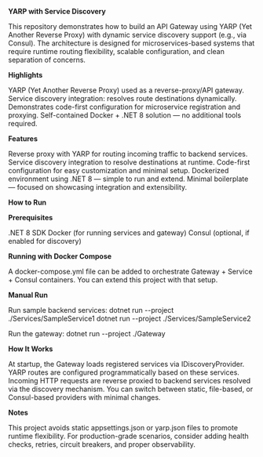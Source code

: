**YARP with Service Discovery**

This repository demonstrates how to build an API Gateway using YARP (Yet Another Reverse Proxy) with dynamic service discovery support (e.g., via Consul).
The architecture is designed for microservices-based systems that require runtime routing flexibility, scalable configuration, and clean separation of concerns.


**Highlights**

YARP (Yet Another Reverse Proxy) used as a reverse-proxy/API gateway.
Service discovery integration: resolves route destinations dynamically.
Demonstrates code-first configuration for microservice registration and proxying.
Self-contained Docker + .NET 8 solution — no additional tools required.


**Features**

Reverse proxy with YARP for routing incoming traffic to backend services.
Service discovery integration to resolve destinations at runtime.
Code-first configuration for easy customization and minimal setup.
Dockerized environment using .NET 8 — simple to run and extend.
Minimal boilerplate — focused on showcasing integration and extensibility.


**How to Run**

**Prerequisites**

.NET 8 SDK
Docker (for running services and gateway)
Consul (optional, if enabled for discovery)

**Running with Docker Compose**

A docker-compose.yml file can be added to orchestrate Gateway + Service + Consul containers. You can extend this project with that setup.

**Manual Run**

Run sample backend services:
dotnet run --project ./Services/SampleService1
dotnet run --project ./Services/SampleService2

Run the gateway:
dotnet run --project ./Gateway


**How It Works**

At startup, the Gateway loads registered services via IDiscoveryProvider.
YARP routes are configured programmatically based on these services.
Incoming HTTP requests are reverse proxied to backend services resolved via the discovery mechanism.
You can switch between static, file-based, or Consul-based providers with minimal changes.


**Notes**

This project avoids static appsettings.json or yarp.json files to promote runtime flexibility.
For production-grade scenarios, consider adding health checks, retries, circuit breakers, and proper observability.

